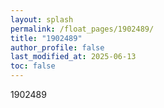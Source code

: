 ```yaml
---
layout: splash
permalink: /float_pages/1902489/
title: "1902489"
author_profile: false
last_modified_at: 2025-06-13
toc: false
---
```

 
1902489
